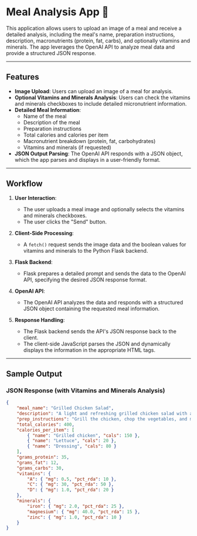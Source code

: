 # Meal Analysis App 🥗

This application allows users to upload an image of a meal and receive a detailed analysis, including the meal's name, preparation instructions, description, macronutrients (protein, fat, carbs), and optionally vitamins and minerals. The app leverages the OpenAI API to analyze meal data and provide a structured JSON response.

---

## Features

- **Image Upload**: Users can upload an image of a meal for analysis.
- **Optional Vitamins and Minerals Analysis**: Users can check the vitamins and minerals checkboxes to include detailed micronutrient information.
- **Detailed Meal Information**:
  - Name of the meal
  - Description of the meal
  - Preparation instructions
  - Total calories and calories per item
  - Macronutrient breakdown (protein, fat, carbohydrates)
  - Vitamins and minerals (if requested)
- **JSON Output Parsing**: The OpenAI API responds with a JSON object, which the app parses and displays in a user-friendly format.

---

## Workflow

1. **User Interaction**:
   - The user uploads a meal image and optionally selects the vitamins and minerals checkboxes.
   - The user clicks the "Send" button.

2. **Client-Side Processing**:
   - A `fetch()` request sends the image data and the boolean values for vitamins and minerals to the Python Flask backend.

3. **Flask Backend**:
   - Flask prepares a detailed prompt and sends the data to the OpenAI API, specifying the desired JSON response format.

4. **OpenAI API**:
   - The OpenAI API analyzes the data and responds with a structured JSON object containing the requested meal information.

5. **Response Handling**:
   - The Flask backend sends the API's JSON response back to the client.
   - The client-side JavaScript parses the JSON and dynamically displays the information in the appropriate HTML tags.

---

## Sample Output

### JSON Response (with Vitamins and Minerals Analysis)

```json
{
    "meal_name": "Grilled Chicken Salad",
    "description": "A light and refreshing grilled chicken salad with a citrus dressing.",
    "prep_instructions": "Grill the chicken, chop the vegetables, and mix with the dressing.",
    "total_calories": 400,
    "calories_per_item": [
        { "name": "Grilled chicken", "cals": 150 },
        { "name": "Lettuce", "cals": 20 },
        { "name": "Dressing", "cals": 80 }
    ],
    "grams_protein": 35,
    "grams_fat": 12,
    "grams_carbs": 30,
    "vitamins": {
        "A": { "mg": 0.5, "pct_rda": 10 },
        "C": { "mg": 30, "pct_rda": 50 },
        "D": { "mg": 1.0, "pct_rda": 20 }
    },
    "minerals": {
        "iron": { "mg": 2.0, "pct_rda": 25 },
        "magnesium": { "mg": 40.0, "pct_rda": 15 },
        "zinc": { "mg": 1.0, "pct_rda": 10 }
    }
}
